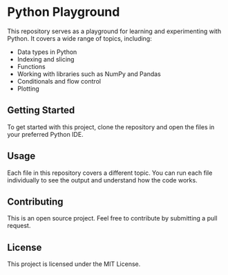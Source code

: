# Python Playground

This repository serves as a playground for learning and experimenting with Python. It covers a wide range of topics, including:

- Data types in Python
- Indexing and slicing
- Functions
- Working with libraries such as NumPy and Pandas
- Conditionals and flow control
- Plotting

## Getting Started

To get started with this project, clone the repository and open the files in your preferred Python IDE.

## Usage

Each file in this repository covers a different topic. You can run each file individually to see the output and understand how the code works.

## Contributing

This is an open source project. Feel free to contribute by submitting a pull request.

## License

This project is licensed under the MIT License.